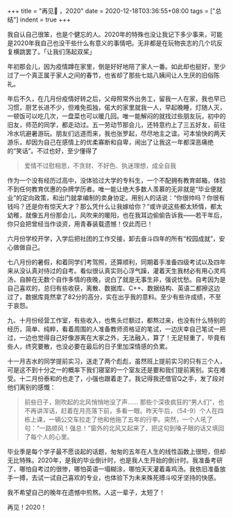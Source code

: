 +++
title = "再见👋 ，2020"
date = 2020-12-18T03:36:55+08:00
tags = ["总结"]
indent = true
+++

我自认自己很笨，也是个健忘的人。2020年的特殊也没让我记下多少事来，可能是2020年我自己也没干些什么有意义的事情吧。无非都是在玩物丧志的几个坑反复横跳罢了。「让我们荡起双桨」

年初那会儿，因为疫情蹲在家里，倒是好好地陪了家人一番。如此却也挺好，至少过了一个真正属于家人之间的春节，也省却了那些七姑八姨间让人生厌的旧俗陈礼。

年后不久，在几月份疫情好转之后，父母照常外出务工，留我一人在家，我也早已习惯，厨艺长进不少，但难免孤独，偌大的家里就我一人，早起晚睡，灯随人灭，一顿饭可以吃几次，一盘菜也可以暖几回。唯一能解闷的就找过些朋友玩，初中的旧友，师范的同学，都走动过。五一劳动节那会儿，还特意约上了三五好友，前往冷水坑避暑游玩。朋友们远道而来，我也张罗起，尽尽地主之谊。可本愉快的两天游乐，却因为自己在感情上的优柔寡断和自卑，闹出了让我这一年都深恶痛绝的“笑话”。不过也好，至少懂得了

> 爱情不过慰相思，不贪财、不好色、执迷理想，成全自我

作为一个没有经历过高中，没体验过大学的专科生，一个不配拥有教育邮箱，体验不到任何教育优惠的杂牌学历者。唯一能让绝大多数人羡慕的无非就是“毕业便就业”的定向政策，和出门就拿编制的卖身协定。用别人的话说：“你很帅吗？你很有钱吗？还是你有惊天大才？那么凭什么让我嫁给你？”或许说这些都太矫情，都太幼稚，就像五月份那会儿，风吹来的暖阳，也在我耳边偷偷告诉我——若干年后，你只会把曾经当作谈资，用青春装载遗憾！仅此而已！

六月份学校开学，入学后把社团的工作交接，卸去奋斗四年的所有“校园成就”，安心做做自己。

七八月份的暑假，和着同学们考驾照，还算顺利，同期着手准备四级考试以及四年来从没认真对待过的自考。看似很认真实则心浮气躁，灌着天生我材必有用心灵鸡汤，自醉在无数个自作多情的夜晚，说白了就是无事生非，强说忧愁。自考因为是自己喜欢的，总归有些收获，离散、数据库、C++、数据结构、英语二都擦这边过了，数据库竟然拿了82分的高分，实在出乎我的意料。至少有些许成绩，不至于哀怨。

九、十月份经营工作室，有些收入，也焦头烂额过，都熬过来，也没有什么特别的经历，简单、纯粹，看着周围的人准备教师资格证的笔试，一边庆幸自己笔试一把过，一边也觉得自己好像游离在大家之外，无法融入，算了！无足轻重了，毕竟有些人，终究要散，也没必要在最后的日子里加深情感的负累。

十一月吉水的同学提前实习，送走了两个彪彪，虽然班上提前实习的只有三个人，可是这不到十分之一的概率下我们寝室的一个室友还是要和我们提前离别。实在难受。十二月份泰和的也走了，小强也跟着走了。我记得我还借官Q之手，发了段对他们离别的感慨：

> 前些日子，刚吹起的北风悄悄地没了声…… 那些个深夜疯狂的“男人们”，也不再讲浑话，赶着在月亮落下前，多看一眼。昨天午后，（54-9）个人在四栋上课，一辆公交车拉走了他和他拖了五年的行李。突然，一个人吼了句：“一路顺风！强总！”窗外的北风又起来了，把这句到嗓子眼的话又填回了每个人的心里。

毕业季是每个学子最不愿谈起的话题，匆匆的五年在人生的线性函数上很短，但却无比特殊。2020年，是我的毕业倒计时，也是我人生开始的倒计时。我准备考研了，哪怕自考过的很惨，哪怕英语一塌糊涂，哪怕天天灌着毒鸡汤。我依旧准备放手一搏，去试一试自己喜欢的专业，也体验下为未来殊死搏斗咬牙坚持的快感。

我不希望自己的晚年在遗憾中煎熬。人这一辈子，太短了！

再见！2020！

